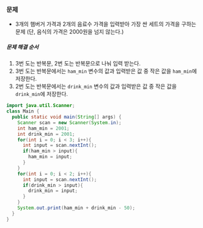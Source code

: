 
### 문제
* 3개의 햄버거 가격과 2개의 음료수 가격을 입력받아 가장 싼 세트의 가격을 구하는 문제 (단, 음식의 가격은 2000원을 넘지 않는다.)

##### 문제 해결 순서
1. 3번 도는 반복문, 2번 도는 반복문으로 나눠 입력 받는다.
2. 3번 도는 반복문에서는 `ham_min` 변수의 값과 입력받은 값 중 작은 값을 `ham_min`에 저장한다.
3. 2번 도는 반복문에서는 `drink_min` 변수의 값과 입력받은 값 중 작은 값을 `drink_min`에 저장한다.
```java
import java.util.Scanner;
class Main {
  public static void main(String[] args) {
    Scanner scan = new Scanner(System.in);
    int ham_min = 2001;
    int drink_min = 2001;
    for(int i = 0; i < 3; i++){
      int input = scan.nextInt();
      if(ham_min > input){
        ham_min = input;
      }
    }
    for(int i = 0; i < 2; i++){
      int input = scan.nextInt();
      if(drink_min > input){
        drink_min = input;
      }
    }
    System.out.print(ham_min + drink_min - 50);
  }
}
```

